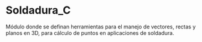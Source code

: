 # Soldadura_C
 Módulo donde se definan herramientas para el manejo de vectores, rectas y planos en 3D, para cálculo de puntos en aplicaciones de soldadura.
